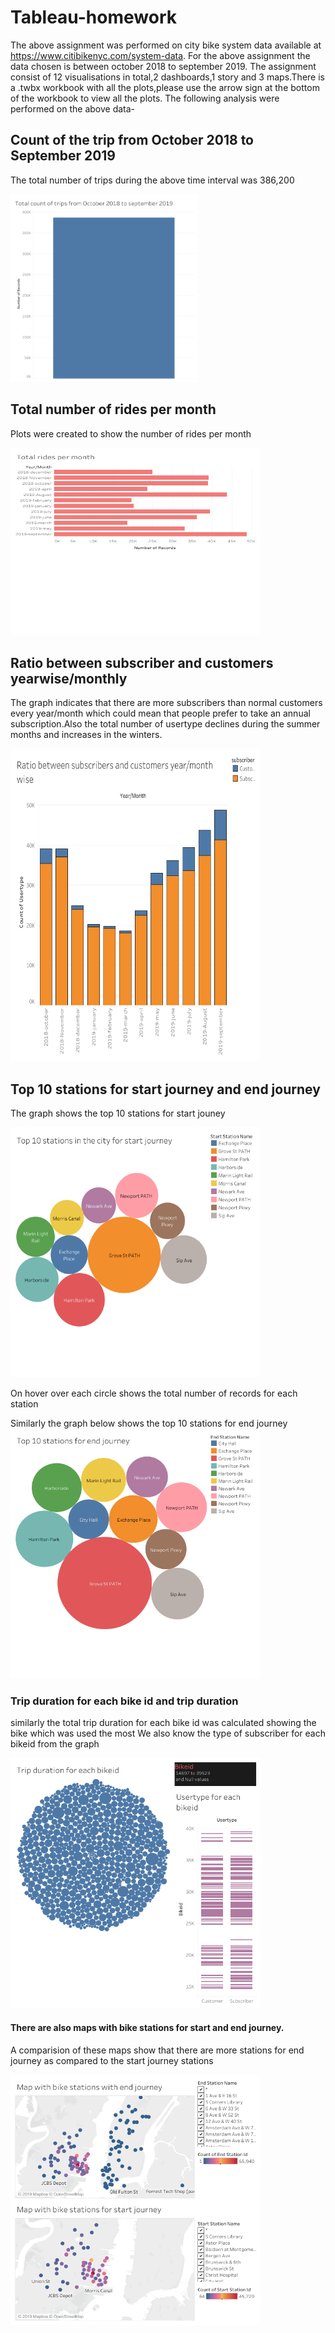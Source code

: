 # Tableau-homework
The above assignment was performed on city bike system  data available at https://www.citibikenyc.com/system-data.
For the above assignment the data chosen is between october 2018 to september 2019.
The assignment consist of 12 visualisations in total,2 dashboards,1 story and 3 maps.There is a .twbx workbook with all the plots,please use the arrow sign at the bottom of the workbook to view all the plots.
The following analysis were performed on the above data-


## Count of the trip from October 2018 to September 2019
The total number of trips during the above time interval was 386,200

<img width='300'
     height='300'
     src='plots and dashboards/total number of rides.png'>
     
## Total number of rides per month

Plots were created to show the number of rides per month

<img width='400'
     height='300'
     src='plots and dashboards/Dashboard 2.png'>
     
## Ratio between subscriber and customers yearwise/monthly

The graph indicates that there are more subscribers than normal customers  every year/month which could mean that people prefer to take an annual subscription.Also the total number of usertype declines during the summer months and increases in the winters.

<img width='400'
     height='500'
     src='plots and dashboards/ratio between customer and subscriber.png'>
     
## Top 10 stations for start journey and end journey

The graph shows the top 10 stations for start jouney

<img width='400'                                                                                                                  
     height='400'
     src='plots and dashboards/top 10_start_journey.png'>         
     
 On hover over each circle shows the total number of records for each station
 
 Similarly the graph below shows the top 10 stations for end journey
 <img width='400'                                                                                                                  
     height='400'
     src='plots and dashboards/top_10_end_journey.png'> 
     
     
### Trip duration for each bike id and trip duration
similarly the total trip duration for each bike id was calculated showing the bike which was used the most 
We also know the type of subscriber for each bikeid from the graph

<img width='400'                                                                                                                  
     height='400'
     src='plots and dashboards/trip duration and user type.png'> 
     
     
     
#### There are also maps with bike stations for start and end journey.
A comparision of these maps show that there are more stations for end journey as compared to the start journey stations

<img width='400'                                                                                                                  
     height='400'
     src='plots and dashboards/Map showing start and end stations.png'> 
     
     

     



